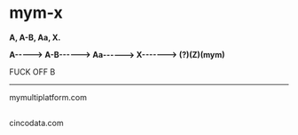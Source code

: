 # mym-x
**A, A-B, Aa, X.**



**A-----> A-B------> Aa------> X-------> (?)(Z)(mym)**




FUCK OFF B






____________________________________________________________________
mymultiplatform.com<h2></h2>
cincodata.com
